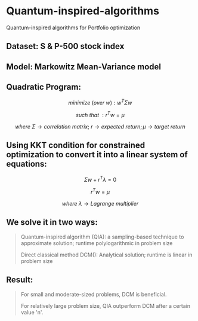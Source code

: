 # Quantum-inspired-algorithms
 Quantum-inspired algorithms for Portfolio optimization

## Dataset: S & P-500 stock index
## Model: Markowitz Mean-Variance model

## Quadratic Program:
$$minimize\ (over\ w): w^T\Sigma w$$

$$ such\ that\ : r^T w = \mu $$

$$ where \ \Sigma \rightarrow correlation\ matrix;\ r\rightarrow expected\ return; \mu \rightarrow target\ return $$

## Using KKT condition for constrained optimization to convert it into a linear system of equations:

$$ \Sigma w + r^T\lambda =0 $$

$$ r^T w = \mu $$

$$ where \ \lambda \rightarrow Lagrange\ multiplier $$

## We solve it in two ways:
> Quantum-inspired algorithm (QIA): a sampling-based technique to approximate solution; runtime polylogarithmic in problem size
>
> Direct classical method DCM(): Analytical solution; runtime is linear in problem size
>

## Result: 
> For small and moderate-sized problems, DCM is beneficial.
>
> For relatively large problem size, QIA outperform DCM after a certain value 'n'.
